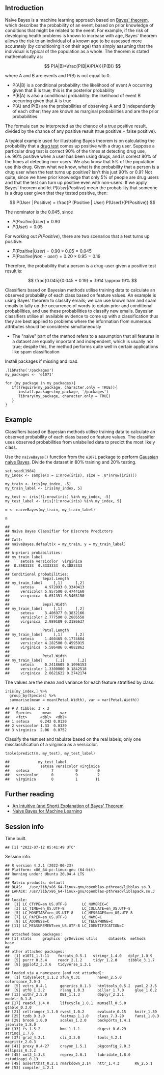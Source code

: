 Introduction
------------

Naive Bayes is a machine learning approach based on [Bayes'
theorem](https://en.wikipedia.org/wiki/Bayes%27_theorem), which
describes the probability of an event, based on prior knowledge of
conditions that might be related to the event. For example, if the risk
of developing health problems is known to increase with age, Bayes'
theorem allows the risk to an individual of a known age to be assessed
more accurately (by conditioning it on their age) than simply assuming
that the individual is typical of the population as a whole. The theorem
is stated mathematically as:

$$ P(A|B)=\frac{P(B|A)P(A)}{P(B)} $$

where A and B are events and P(B) is not equal to 0.

-   P(A\|B) is a conditional probability: the likelihood of event A
    occurring given that B is true; this is the posterior probability
-   P(B\|A) is also a conditional probability: the likelihood of event B
    occurring given that A is true
-   P(A) and P(B) are the probabilities of observing A and B
    independently of each other; they are known as marginal
    probabilities and are the prior probabilities

The formula can be interpreted as the chance of a true positive result,
divided by the chance of any positive result (true positive + false
positive).

A typical example used for illustrating Bayes theorem is on calculating
the probability that a [drug
test](https://en.wikipedia.org/wiki/Bayes%27_theorem#Drug_testing) comes
up positive with a drug user. Suppose a particular drug test is correct
90% of the times at detecting drug use, i.e. 90% positive when a user
has been using drugs, and is correct 80% of the times at detecting
non-users. We also know that 5% of the population use this drug. Given
what we know, what is the probability that a person is a drug user when
the test turns up positive? Isn't this just 90% or 0.9? Not quite, since
we have prior knowledge that only 5% of people are drug users and that
the test can turn up positive even with non-users. If we apply Bayes'
theorem and let $P(User|Positive)$ mean the probability that someone is
a drug user given that they tested positive, then:

$$ P(User | Positive) = \frac{P (Positive | User) P(User)}{P(Positive)} $$

The nominator is the $0.045$, since

-   $P(Positive|User) = 0.90$
-   $P(User) = 0.05$

For working out $P(Positive)$, there are two scenarios that a test turns
up positive:

-   $P(Positive|User) = 0.90 \times 0.05 = 0.045$
-   $P(Positive|Non-user) = 0.20 \times 0.95 = 0.19$

Therefore, the probability that a person is a drug-user given a positive
test result is:

$$ \frac{0.045}{0.045 + 0.19} = .1914 \approx 19% $$

Classifiers based on Bayesian methods utilise training data to calculate
an observed probability of each class based on feature values. An
example is using Bayes' theorem to classify emails; we can use known ham
and spam emails to tally up the occurrence of words to obtain prior and
conditional probabilities, and use these probabilities to classify new
emails. Bayesian classifiers utilise all available evidence to come up
with a classification thus they are best applied to problems where the
information from numerous attributes should be considered simultaneously

-   The "naive" part of the method refers to a assumption that all
    features in a dataset are equally important and independent, which
    is usually not true; despite this, the method performs quite well in
    certain applications like spam classification

Install packages if missing and load.

``` {.r}
.libPaths('/packages')
my_packages <- 'e1071'

for (my_package in my_packages){
   if(!require(my_package, character.only = TRUE)){
      install.packages(my_package, '/packages')
      library(my_package, character.only = TRUE)
   }
}
```

Example
-------

Classifiers based on Bayesian methods utilise training data to calculate
an observed probability of each class based on feature values. The
classifier uses observed probabilities from unlabelled data to predict
the most likely class.

Use the `naiveBayes()` function from the `e1071` package to perform
[Gaussian naive
Bayes](https://en.wikipedia.org/wiki/Naive_Bayes_classifier#Gaussian_naive_Bayes).
Divide the dataset in 80% training and 20% testing.

``` {.r}
set.seed(1984)
my_index <- sample(x = 1:nrow(iris), size = .8*(nrow(iris)))

my_train <- iris[my_index, -5]
my_train_label <- iris[my_index, 5]

my_test <- iris[!1:nrow(iris) %in% my_index, -5]
my_test_label <- iris[!1:nrow(iris) %in% my_index, 5]

m <- naiveBayes(my_train, my_train_label)

m
```

    ## 
    ## Naive Bayes Classifier for Discrete Predictors
    ## 
    ## Call:
    ## naiveBayes.default(x = my_train, y = my_train_label)
    ## 
    ## A-priori probabilities:
    ## my_train_label
    ##     setosa versicolor  virginica 
    ##  0.3583333  0.3333333  0.3083333 
    ## 
    ## Conditional probabilities:
    ##               Sepal.Length
    ## my_train_label     [,1]      [,2]
    ##     setosa     4.972093 0.3340413
    ##     versicolor 5.957500 0.4744160
    ##     virginica  6.651351 0.5465150
    ## 
    ##               Sepal.Width
    ## my_train_label     [,1]      [,2]
    ##     setosa     3.406977 0.3832166
    ##     versicolor 2.777500 0.2805558
    ##     virginica  2.989189 0.3186637
    ## 
    ##               Petal.Length
    ## my_train_label     [,1]      [,2]
    ##     setosa     1.460465 0.1774684
    ##     versicolor 4.282500 0.4595915
    ##     virginica  5.586486 0.4882862
    ## 
    ##               Petal.Width
    ## my_train_label      [,1]      [,2]
    ##     setosa     0.2418605 0.1096153
    ##     versicolor 1.3300000 0.1842518
    ##     virginica  2.0621622 0.2742174

The values are the mean and variance for each feature stratified by
class.

``` {.r}
iris[my_index,] %>%
  group_by(Species) %>%
  summarise(mean = mean(Petal.Width), var = var(Petal.Width))
```

    ## # A tibble: 3 × 3
    ##   Species     mean    var
    ##   <fct>      <dbl>  <dbl>
    ## 1 setosa     0.242 0.0120
    ## 2 versicolor 1.33  0.0339
    ## 3 virginica  2.06  0.0752

Classify the test set and tabulate based on the real labels; only one
misclassification of a virginica as a versicolor.

``` {.r}
table(predict(m, my_test), my_test_label)
```

    ##             my_test_label
    ##              setosa versicolor virginica
    ##   setosa          7          0         0
    ##   versicolor      0          9         2
    ##   virginica       0          1        11

Further reading
---------------

-   [An Intuitive (and Short) Explanation of Bayes'
    Theorem](https://betterexplained.com/articles/an-intuitive-and-short-explanation-of-bayes-theorem/)
-   [Naive Bayes for Machine
    Learning](https://machinelearningmastery.com/naive-bayes-for-machine-learning/)

Session info
------------

Time built.

    ## [1] "2022-07-12 05:41:49 UTC"

Session info.

    ## R version 4.2.1 (2022-06-23)
    ## Platform: x86_64-pc-linux-gnu (64-bit)
    ## Running under: Ubuntu 20.04.4 LTS
    ## 
    ## Matrix products: default
    ## BLAS:   /usr/lib/x86_64-linux-gnu/openblas-pthread/libblas.so.3
    ## LAPACK: /usr/lib/x86_64-linux-gnu/openblas-pthread/liblapack.so.3
    ## 
    ## locale:
    ##  [1] LC_CTYPE=en_US.UTF-8       LC_NUMERIC=C              
    ##  [3] LC_TIME=en_US.UTF-8        LC_COLLATE=en_US.UTF-8    
    ##  [5] LC_MONETARY=en_US.UTF-8    LC_MESSAGES=en_US.UTF-8   
    ##  [7] LC_PAPER=en_US.UTF-8       LC_NAME=C                 
    ##  [9] LC_ADDRESS=C               LC_TELEPHONE=C            
    ## [11] LC_MEASUREMENT=en_US.UTF-8 LC_IDENTIFICATION=C       
    ## 
    ## attached base packages:
    ## [1] stats     graphics  grDevices utils     datasets  methods   base     
    ## 
    ## other attached packages:
    ##  [1] e1071_1.7-11    forcats_0.5.1   stringr_1.4.0   dplyr_1.0.9    
    ##  [5] purrr_0.3.4     readr_2.1.2     tidyr_1.2.0     tibble_3.1.7   
    ##  [9] ggplot2_3.3.6   tidyverse_1.3.1
    ## 
    ## loaded via a namespace (and not attached):
    ##  [1] tidyselect_1.1.2 xfun_0.31        haven_2.5.0      colorspace_2.0-3
    ##  [5] vctrs_0.4.1      generics_0.1.3   htmltools_0.5.2  yaml_2.3.5      
    ##  [9] utf8_1.2.2       rlang_1.0.3      pillar_1.7.0     glue_1.6.2      
    ## [13] withr_2.5.0      DBI_1.1.3        dbplyr_2.2.1     modelr_0.1.8    
    ## [17] readxl_1.4.0     lifecycle_1.0.1  munsell_0.5.0    gtable_0.3.0    
    ## [21] cellranger_1.1.0 rvest_1.0.2      evaluate_0.15    knitr_1.39      
    ## [25] tzdb_0.3.0       fastmap_1.1.0    class_7.3-20     fansi_1.0.3     
    ## [29] broom_1.0.0      scales_1.2.0     backports_1.4.1  jsonlite_1.8.0  
    ## [33] fs_1.5.2         hms_1.1.1        digest_0.6.29    stringi_1.7.6   
    ## [37] grid_4.2.1       cli_3.3.0        tools_4.2.1      magrittr_2.0.3  
    ## [41] proxy_0.4-27     crayon_1.5.1     pkgconfig_2.0.3  ellipsis_0.3.2  
    ## [45] xml2_1.3.3       reprex_2.0.1     lubridate_1.8.0  rstudioapi_0.13 
    ## [49] assertthat_0.2.1 rmarkdown_2.14   httr_1.4.3       R6_2.5.1        
    ## [53] compiler_4.2.1
